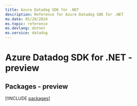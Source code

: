 ```yaml
---
title: Azure Datadog SDK for .NET
description: Reference for Azure Datadog SDK for .NET
ms.date: 05/28/2024
ms.topic: reference
ms.devlang: dotnet
ms.service: datadog
---
```

# Azure Datadog SDK for .NET - preview
## Packages - preview
[!INCLUDE [packages](datadog-index.md)]